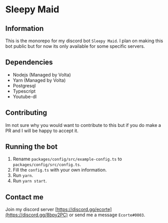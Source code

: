 # Sleepy Maid

## Information

This is the monorepo for my discord bot `Sleepy Maid`.
I plan on making this bot public but for now its only available for some specific servers.

## Dependencies

- Nodejs (Managed by Volta)
- Yarn (Managed by Volta)
- Postgresql
- Typescript
- Youtube-dl

## Contributing

Im not sure why you would want to contribute to this but if you do make a PR and I will be happy to accept it.

## Running the bot

1. Rename `packages/config/src/example-config.ts` to `packages/config/src/config.ts`.
2. Fill the `config.ts` with your own information.
3. Run `yarn`.
4. Run `yarn start`.

## Contact me

Join my discord server [https://discord.gg/ecorte](https://discord.gg/8bpy2PC) or send me a message `Ecorte#0003`.
